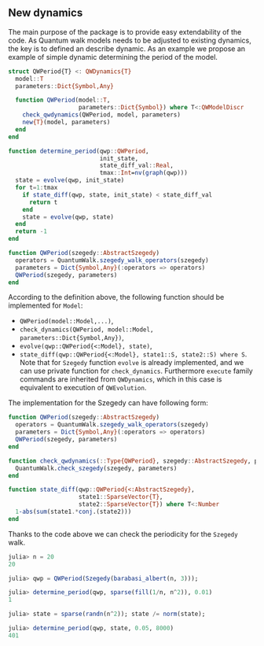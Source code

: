 ## New dynamics

The main purpose of the package is to provide easy extendability of the code. As
Quantum walk models needs to be adjusted to existing dynamics, the key is to defined
an describe dynamic. As an example we propose an example of simple dynamic determining
the period of the model.

```julia
struct QWPeriod{T} <: QWDynamics{T}
  model::T
  parameters::Dict{Symbol,Any}

  function QWPeriod(model::T,
                    parameters::Dict{Symbol}) where T<:QWModelDiscr
    check_qwdynamics(QWPeriod, model, parameters)
    new{T}(model, parameters)
  end
end

function determine_period(qwp::QWPeriod,
                          init_state,
                          state_diff_val::Real,
                          tmax::Int=nv(graph(qwp)))
  state = evolve(qwp, init_state)
  for t=1:tmax
    if state_diff(qwp, state, init_state) < state_diff_val
      return t
    end
    state = evolve(qwp, state)
  end
  return -1
end

function QWPeriod(szegedy::AbstractSzegedy)
  operators = QuantumWalk.szegedy_walk_operators(szegedy)
  parameters = Dict{Symbol,Any}(:operators => operators)
  QWPeriod(szegedy, parameters)
end
```

According to the definition above, the following function should be implemented for `Model`:
* `QWPeriod(model::Model,...)`,
* `check_dynamics(QWPeriod, model::Model, parameters::Dict{Symbol,Any})`,
* `evolve(qwp::QWPeriod{<:Model}, state)`,
* `state_diff(qwp::QWPeriod{<:Model}, state1::S, state2::S) where S`.
Note that for `Szegedy` function `evolve` is already implemented, and we can use
private function for `check_dynamics`. Furthermore `execute` family commands are
inherited from `QWDynamics`, which in this case is equivalent to execution of
`QWEvolution`.

The implementation for the Szegedy can have following form:
```julia
function QWPeriod(szegedy::AbstractSzegedy)
  operators = QuantumWalk.szegedy_walk_operators(szegedy)
  parameters = Dict{Symbol,Any}(:operators => operators)
  QWPeriod(szegedy, parameters)
end

function check_qwdynamics(::Type{QWPeriod}, szegedy::AbstractSzegedy, parameters::Dict{Symbol})
  QuantumWalk.check_szegedy(szegedy, parameters)
end

function state_diff(qwp::QWPeriod{<:AbstractSzegedy},
                    state1::SparseVector{T},
                    state2::SparseVector{T}) where T<:Number
  1-abs(sum(state1.*conj.(state2)))
end
```

Thanks to the code above we can check the periodicity for the `Szegedy` walk.
```julia
julia> n = 20
20

julia> qwp = QWPeriod(Szegedy(barabasi_albert(n, 3)));

julia> determine_period(qwp, sparse(fill(1/n, n^2)), 0.01)
1

julia> state = sparse(randn(n^2)); state /= norm(state);

julia> determine_period(qwp, state, 0.05, 8000)
401
```
